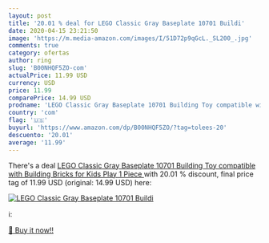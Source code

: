 ```yaml
---
layout: post
title: '20.01 % deal for LEGO Classic Gray Baseplate 10701 Buildi'
date: 2020-04-15 23:21:50
image: 'https://m.media-amazon.com/images/I/51D72p9qGcL._SL200_.jpg'
comments: true
category: ofertas
author: ring
slug: 'B00NHQF5ZO-com'
actualPrice: 11.99 USD
currency: USD
price: 11.99
comparePrice: 14.99 USD
prodname: 'LEGO Classic Gray Baseplate 10701 Building Toy compatible with Building Bricks for Kids Play  1 Piece '
country: 'com'
flag: '🇺🇸'
buyurl: 'https://www.amazon.com/dp/B00NHQF5ZO/?tag=tolees-20'
descuento: '20.01'
average: '11.99'
---
```


There's a deal [LEGO Classic Gray Baseplate 10701 Building Toy compatible with Building Bricks for Kids Play  1 Piece ](https://www.amazon.com/dp/B00NHQF5ZO/?tag=tolees-20)  with  20.01 % discount, final price tag of  11.99 USD (original: 14.99 USD) here:

[![LEGO Classic Gray Baseplate 10701 Buildi](https://m.media-amazon.com/images/I/51D72p9qGcL._SL200_.jpg)](https://www.amazon.com/dp/B00NHQF5ZO/?tag=tolees-20)

ℹ️:


[🛒 Buy it now!!](https://www.amazon.com/dp/B00NHQF5ZO/?tag=tolees-20)
